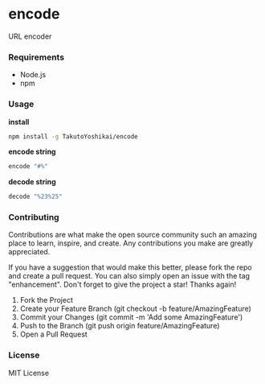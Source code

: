 # encode
URL encoder

### Requirements
* Node.js
* npm

### Usage
**install**
```bash
npm install -g TakutoYoshikai/encode
```


**encode string**
```bash
encode "#%"
```

**decode string**
```bash
decode "%23%25"
```

### Contributing

Contributions are what make the open source community such an amazing place to learn, inspire, and create. Any contributions you make are greatly appreciated.

If you have a suggestion that would make this better, please fork the repo and create a pull request. You can also simply open an issue with the tag "enhancement". Don't forget to give the project a star! Thanks again!

1. Fork the Project
2. Create your Feature Branch (git checkout -b feature/AmazingFeature)
3. Commit your Changes (git commit -m 'Add some AmazingFeature')
4. Push to the Branch (git push origin feature/AmazingFeature)
5. Open a Pull Request

### License
MIT License
